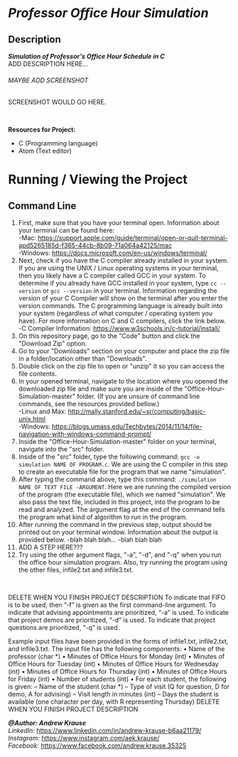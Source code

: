 # *Professor Office Hour Simulation*

## Description
**_Simulation of Professor's Office Hour Schedule in C_** <br/>
ADD DESCRIPTION HERE...

###### MAYBE ADD SCREENSHOT
SCREENSHOT WOULD GO HERE.
<p>&nbsp;</p>

**Resources for Project:**
- C (Programming language)
- Atom (Text editor)

# Running / Viewing the Project
## Command Line
1. First, make sure that you have your terminal open. Information about your terminal can be found here:<br/>
   -Mac: https://support.apple.com/guide/terminal/open-or-quit-terminal-apd5265185d-f365-44cb-8b09-71a064a42125/mac<br/>
   -Windows: https://docs.microsoft.com/en-us/windows/terminal/
2. Next, check if you have the C compiler already installed in your system. If you are using the UNIX / Linux operating systems in your terminal, then you likely have a C compiler called GCC in your system. To determine if you already have GCC installed in your system, type `cc --version` or `gcc --version` in your terminal. Information regarding the version of your C Compiler will show on the terminal after you enter the version commands. The C programming language is already built into your system (regardless of what computer / operating system you have). For more information on C and C compilers, click the link below. <br/>
   -C Compiler Information: https://www.w3schools.in/c-tutorial/install/
3. On this repository page, go to the "Code" button and click the "Download Zip" option.
4. Go to your "Downloads" section on your computer and place the zip file in a folder/location other than "Downloads".
5. Double click on the zip file to open or "unzip" it so you can access the file contents.
6. In your opened terminal, navigate to the location where you opened the downloaded zip file and make sure you are inside of the "Office-Hour-Simulation-master" folder. (If you are unsure of command line commands, see the resources provided bellow.)<br/>
   -Linux and Max: http://mally.stanford.edu/~sr/computing/basic-unix.html<br/>
   -Windows: https://blogs.umass.edu/Techbytes/2014/11/14/file-navigation-with-windows-command-prompt/
7. Inside the "Office-Hour-Simulation-master" folder on your terminal, navigate into the "src" folder.
8. Inside of the "src" folder, type the following command: `gcc -o simulation NAME OF PROGRAM.c`. We are using the C compiler in this step to create an executable file for the program that we name "simulation".
9. After typing the command above, type this command: `./simulation NAME OF TEXT FILE -ARGUMENT`. Here we are running the compiled version of the program (the executable file), which we named "simulation". We also pass the text file, included in this project, into the program to be read and analyzed. The argument flag at the end of the command tells the program what kind of algorithm to run in the program.
10. After running the command in the previous step, output should be printed out on your terminal window. Information about the output is provided below.
    -blah blah blah...
    -blah blah blah
11. ADD A STEP HERE???
12. Try using the other argument flags, "-a", "-d", and "-q" when you run the office hour simulation program. Also, try running the program using the other files, infile2.txt and infile3.txt.

<p>&nbsp;</p>





DELETE WHEN YOU FINISH PROJECT DESCRIPTION
To indicate that FIFO is to be used, then ”-f” is given as the first command-line argument. To indicate that advising appointments are prioritized, “-a” is used. To indicate that project demos are prioritized, “-d” is used. To indicate that project questions are prioritized, “-q” is used.

Example input files have been provided in the forms of infile1.txt, infile2.txt, and infile3.txt.
The input file has the following components:
• Name of the professor (char *)
• Minutes of Office Hours for Monday (int)
• Minutes of Office Hours for Tuesday (int)
• Minutes of Office Hours for Wednesday (int)
• Minutes of Office Hours for Thursday (int)
• Minutes of Office Hours for Friday (int)
• Number of students (int)
• For each student, the following is given:
– Name of the student (char *)
– Type of visit (Q for question, D for demo, A for advising)
– Visit length in minutes (int)
– Days the student is available (one character per day, with R representing Thursday)
DELETE WHEN YOU FINISH PROJECT DESCRIPTION






**_@Author: Andrew Krause_** <br/>
*LinkedIn:* https://www.linkedin.com/in/andrew-krause-b6aa21179/ <br/>
*Instagram:* https://www.instagram.com/aek.krause/ <br/>
*Facebook:* https://www.facebook.com/andrew.krause.35325

